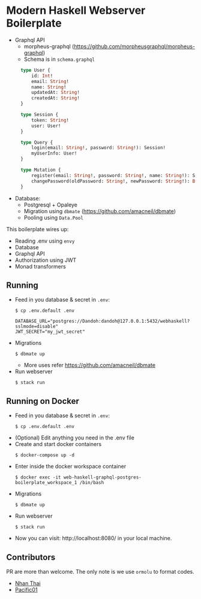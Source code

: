 # Modern Haskell Webserver Boilerplate
- Graphql API
  - morpheus-graphql (https://github.com/morpheusgraphql/morpheus-graphql)
  - Schema is in `schema.graphql`
  ```graphql
    type User {
        id: Int!
        email: String!
        name: String!
        updatedAt: String!
        createdAt: String!
    }

    type Session {
        token: String!
        user: User!
    }

    type Query {
        login(email: String!, password: String!): Session!
        myUserInfo: User!
    }

    type Mutation {
        register(email: String!, password: String!, name: String!): Session!
        changePassword(oldPassword: String!, newPassword: String!): Boolean!
    }
  ```
- Database:
  - Postgresql + Opaleye
  - Migration using `dbmate` (https://github.com/amacneil/dbmate)
  - Pooling using `Data.Pool`

This boilerplate wires up:
- Reading .env using `envy`
- Database
- Graphql API
- Authorization using JWT
- Monad transformers

## Running
- Feed in you database & secret in `.env`:
  ```terminal
  $ cp .env.default .env
  ```
  ```env
  DATABASE_URL="postgres://Dandoh:dandoh@127.0.0.1:5432/webhaskell?sslmode=disable"
  JWT_SECRET="my_jwt_secret"
  ```
- Migrations
  ```terminal
  $ dbmate up
  ```
  - More uses refer https://github.com/amacneil/dbmate
- Run webserver
  ```terminal
  $ stack run
  ```

## Running on Docker
- Feed in you database & secret in `.env`:
  ```terminal
  $ cp .env.default .env
  ```
- (Optional) Edit anything you need in the .env file
- Create and start docker containers
  ```terminal
  $ docker-compose up -d
  ```
- Enter inside the docker workspace container
  ```terminal
  $ docker exec -it web-haskell-graphql-postgres-boilerplate_workspace_1 /bin/bash
  ```
- Migrations
  ```terminal
  $ dbmate up
  ```
- Run webserver
  ```terminal
  $ stack run
  ```
- Now you can visit: http://localhost:8080/ in your local machine.


## Contributors

PR are more than welcome. The only note is we use `ormolu` to format codes. 

- [Nhan Thai](https://github.com/dandoh)
- [Pacific01](https://github.com/Pacific01)

